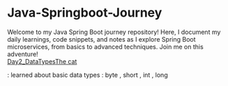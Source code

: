 # Java-Springboot-Journey
Welcome to my Java Spring Boot journey repository! Here, I document my daily learnings, code snippets, and notes as I explore Spring Boot microservices, from basics to advanced techniques. Join me on this adventure!
<br/>
<a href="https://github.com/SachinSS45/Java-Springboot-Journey/tree/master/Day2_DataTypes"> Day2_DataTypes<span>The cat </span> </a>
<p> : learned about basic data types : byte , short , int , long </p>
